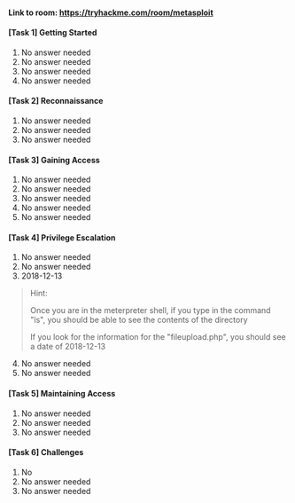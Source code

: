 #### Link to room: https://tryhackme.com/room/metasploit 

#### [Task 1] Getting Started
   1. No answer needed
   2. No answer needed
   3. No answer needed
   4. No answer needed

#### [Task 2] Reconnaissance 
   1. No answer needed
   2. No answer needed
   3. No answer needed

#### [Task 3] Gaining Access 
   1. No answer needed
   2. No answer needed
   3. No answer needed
   4. No answer needed
   5. No answer needed

#### [Task 4] Privilege Escalation
   1. No answer needed
   2. No answer needed
   3. 2018-12-13 
> Hint:
>
> Once you are in the meterpreter shell, if you type in the command "ls", you should be able to see the contents of the directory 
>
> If you look for the information for the "fileupload.php", you should see a date of 2018-12-13
   4. No answer needed
   5. No answer needed
   
#### [Task 5] Maintaining Access
   1. No answer needed
   2. No answer needed
   3. No answer needed
   
#### [Task 6] Challenges
   1. No
   2. No answer needed
   3. No answer needed
